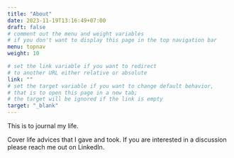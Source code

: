 ```yaml
---
title: "About"
date: 2023-11-19T13:16:49+07:00
draft: false
# comment out the menu and weight variables
# if you don't want to display this page in the top navigation bar
menu: topnav
weight: 10

# set the link variable if you want to redirect 
# to another URL either relative or absolute
link: ""
# set the target variable if you want to change default behavior, 
# that is to open this page in a new tab; 
# the target will be ignored if the link is empty
target: "_blank"
---
```


This is to journal my life.

Cover life advices that I gave and took. If you are interested in a discussion please reach me out on LinkedIn. 